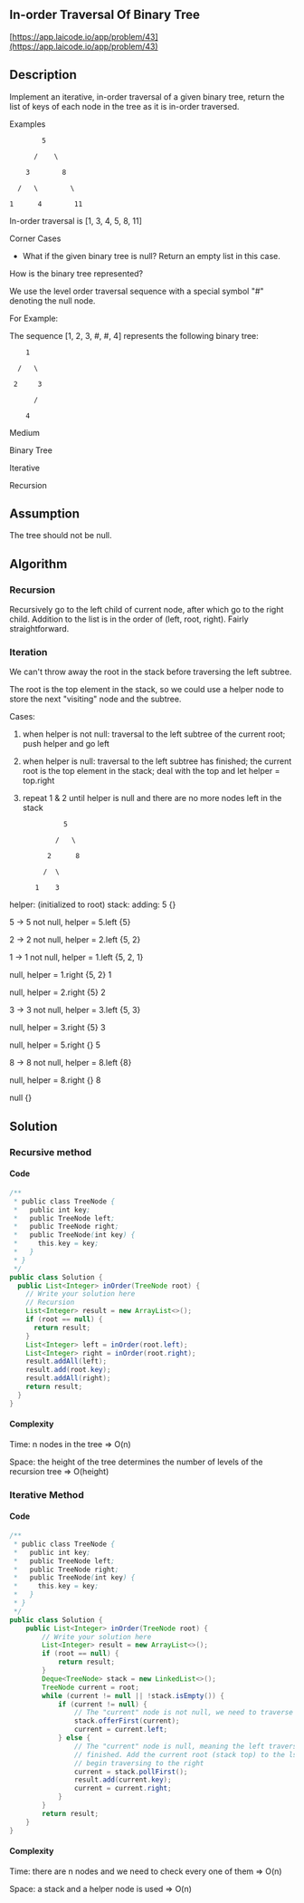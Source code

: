 <!----- Conversion time: 1.147 seconds.


Using this Markdown file:

1. Cut and paste this output into your source file.
2. See the notes and action items below regarding this conversion run.
3. Check the rendered output (headings, lists, code blocks, tables) for proper
   formatting and use a linkchecker before you publish this page.

Conversion notes:

* GD2md-html version 1.0β13
* Wed Jan 02 2019 03:39:06 GMT-0800 (PST)
* Source doc: https://docs.google.com/open?id=1FNXY69LCh1pzD-RsNQnQUPIJJAIyu-6XdRX5KuuQqvU
----->



## In-order Traversal Of Binary Tree

[https://app.laicode.io/app/problem/43](https://app.laicode.io/app/problem/43)


## Description

Implement an iterative, in-order traversal of a given binary tree, return the list of keys of each node in the tree as it is in-order traversed.

Examples

            5

          /    \

        3        8

      /   \        \

    1      4        11

In-order traversal is \[1, 3, 4, 5, 8, 11\]

Corner Cases



*   What if the given binary tree is null? Return an empty list in this case.

How is the binary tree represented?

We use the level order traversal sequence with a special symbol "#" denoting the null node.

For Example:

The sequence \[1, 2, 3, #, #, 4\] represents the following binary tree:

        1

      /   \

     2     3

          /

        4

Medium

Binary Tree

Iterative

Recursion


## Assumption

The tree should not be null.


## Algorithm


### Recursion

Recursively go to the left child of current node, after which go to the right child. Addition to the list is in the order of (left, root, right). Fairly straightforward.


### Iteration

We can't throw away the root in the stack before traversing the left subtree.

The root is the top element in the stack, so we could use a helper node to store the next "visiting" node and the subtree.

Cases:



1.  when helper is not null: traversal to the left subtree of the current root; push helper and go left
1.  when helper is null: traversal to the left subtree has finished; the current root is the top element in the stack; deal with the top and let helper = top.right
1.  repeat 1 & 2 until helper is null and there are no more nodes left in the stack



		          5

	            /   \

              2      8

             /  \

           1    3

helper: (initialized to root)					stack:			adding:
5                                                                                {}

5 → 5 not null, helper = 5.left                                                    {5}

2 → 2 not null, helper = 2.left                                                  {5, 2}

1 → 1 not null, helper = 1.left                                                {5, 2, 1}

null, helper = 1.right                                                                 {5, 2}                                 1

null, helper = 2.right                                                                   {5}                                   2

3 → 3 not null, helper = 3.left                                                  {5, 3}

null, helper = 3.right                                                                   {5}                                   3

null, helper = 5.right                                                                    {}                                    5

8 → 8 not null, helper = 8.left                                                    {8}

null, helper = 8.right                                                                    {}                                    8

null                                                                                                 {}




## Solution


### Recursive method


#### Code


```java
/**
 * public class TreeNode {
 *   public int key;
 *   public TreeNode left;
 *   public TreeNode right;
 *   public TreeNode(int key) {
 *     this.key = key;
 *   }
 * }
 */
public class Solution {
  public List<Integer> inOrder(TreeNode root) {
    // Write your solution here
    // Recursion
    List<Integer> result = new ArrayList<>();
    if (root == null) {
      return result;
    }
    List<Integer> left = inOrder(root.left);
    List<Integer> right = inOrder(root.right);
    result.addAll(left);
    result.add(root.key);
    result.addAll(right);
    return result;
  }
}
```



#### Complexity

Time: n nodes in the tree ⇒ O(n)

Space: the height of the tree determines the number of levels of the recursion tree ⇒ O(height)


### Iterative Method


#### Code


```java
/**
 * public class TreeNode {
 *   public int key;
 *   public TreeNode left;
 *   public TreeNode right;
 *   public TreeNode(int key) {
 *     this.key = key;
 *   }
 * }
 */
public class Solution {
    public List<Integer> inOrder(TreeNode root) {
        // Write your solution here
        List<Integer> result = new ArrayList<>();
        if (root == null) {
            return result;
        }
        Deque<TreeNode> stack = new LinkedList<>();
        TreeNode current = root;
        while (current != null || !stack.isEmpty()) {
            if (current != null) {
                // The "current" node is not null, we need to traverse to the left
                stack.offerFirst(current);
                current = current.left;
            } else {
                // The "current" node is null, meaning the left traversal has
                // finished. Add the current root (stack top) to the lsit and
                // begin traversing to the right
                current = stack.pollFirst();
                result.add(current.key);
                current = current.right;
            }
        }
        return result;
    }
}
```



#### Complexity

Time: there are n nodes and we need to check every one of them ⇒ O(n)

Space: a stack and a helper node is used ⇒ O(n)


<!-- GD2md-html version 1.0β13 -->